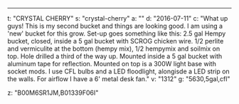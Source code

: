 ---
t: "CRYSTAL CHERRY"
s: "crystal-cherry"
a: ""
d: "2016-07-11"
c: "What up guys! This is my second bucket and things are looking good. I am using a 'new' bucket for this grow. Set-up goes something like this: 2.5 gal Hempy bucket, closed, inside a 5 gal bucket with SCROG chicken wire. 1/2 perlite and vermiculite at the bottom (hempy mix), 1/2 hempymix and soilmix on top. Hole drilled a third of the way up.
Mounted inside a 5 gal bucket with aluminum tape for reflection.  Mounted on top is a 300W light base with socket mods. I use CFL bulbs and a LED floodlight, alongisde a LED strip on the walls. For airflow I have a 6' metal desk fan."
v: "1312"
g: "5630,5gal,cfl"

z: "B00M6SR1JM,B01339F06I"
